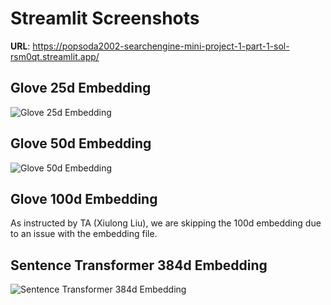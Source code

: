 # Streamlit Screenshots

**URL**: https://popsoda2002-searchengine-mini-project-1-part-1-sol-rsm0qt.streamlit.app/

## Glove 25d Embedding
![Glove 25d Embedding](./screenshots/glove_25d.png)

## Glove 50d Embedding
![Glove 50d Embedding](./screenshots/glove_50d.png)

## Glove 100d Embedding
As instructed by TA (Xiulong Liu), we are skipping the 100d embedding due to an issue with the embedding file.

## Sentence Transformer 384d Embedding
![Sentence Transformer 384d Embedding](./screenshots/sentence_transformer_384d.png)
